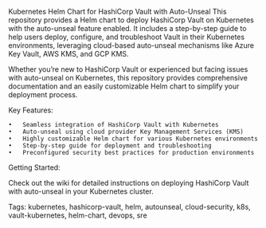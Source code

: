 Kubernetes Helm Chart for HashiCorp Vault with Auto-Unseal
This repository provides a Helm chart to deploy HashiCorp Vault on Kubernetes with the auto-unseal feature enabled. It includes a step-by-step guide to help users deploy, configure, and troubleshoot Vault in their Kubernetes environments, leveraging cloud-based auto-unseal mechanisms like Azure Key Vault, AWS KMS, and GCP KMS.

Whether you’re new to HashiCorp Vault or experienced but facing issues with auto-unseal on Kubernetes, this repository provides comprehensive documentation and an easily customizable Helm chart to simplify your deployment process.

Key Features:

	•	Seamless integration of HashiCorp Vault with Kubernetes
	•	Auto-unseal using cloud provider Key Management Services (KMS)
	•	Highly customizable Helm chart for various Kubernetes environments
	•	Step-by-step guide for deployment and troubleshooting
	•	Preconfigured security best practices for production environments

Getting Started:

Check out the wiki for detailed instructions on deploying HashiCorp Vault with auto-unseal in your Kubernetes cluster.

Tags: kubernetes, hashicorp-vault, helm, autounseal, cloud-security, k8s, vault-kubernetes, helm-chart, devops, sre